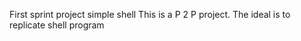 First sprint project simple shell
This is a P 2 P project. 
The ideal is to replicate shell program
